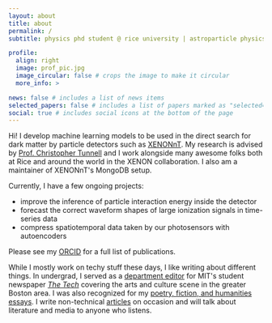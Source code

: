 ```yaml
---
layout: about
title: about
permalink: /
subtitle: physics phd student @ rice university | astroparticle physics | machine learning | writing

profile:
  align: right
  image: prof_pic.jpg
  image_circular: false # crops the image to make it circular
  more_info: >

news: false # includes a list of news items
selected_papers: false # includes a list of papers marked as "selected={true}"
social: true # includes social icons at the bottom of the page
---
```


Hi! I develop machine learning models to be used in the direct search for dark matter by particle detectors such as [XENONnT](https://xenonexperiment.org/). My research is advised by [Prof. Christopher Tunnell](https://profiles.rice.edu/faculty/christopher-tunnell) and I work alongside many awesome folks both at Rice and around the world in the XENON collaboration. I also am a maintainer of XENONnT's MongoDB setup.

Currently, I have a few ongoing projects:
 - improve the inference of particle interaction energy inside the detector
 - forecast the correct waveform shapes of large ionization signals in time-series data
 - compress spatiotemporal data taken by our photosensors with autoencoders

Please see my [ORCID](https://orcid.org/my-orcid?orcid=0000-0001-6655-3685) for a full list of publications.

While I mostly work on techy stuff these days, I like writing about different things. In undergrad, I served as a [department editor](https://thetech.com/authors/ivy-li) for MIT's student newspaper *[The Tech](https://thetech.com)* covering the arts and culture scene in the greater Boston area. I was also recognized for my [poetry, fiction, and humanities essays](https://napoliion.github.io/writing/). I write non-technical [articles](https://www.ricethresher.org/staff/ivy-li) on occasion and will talk about literature and media to anyone who listens.
